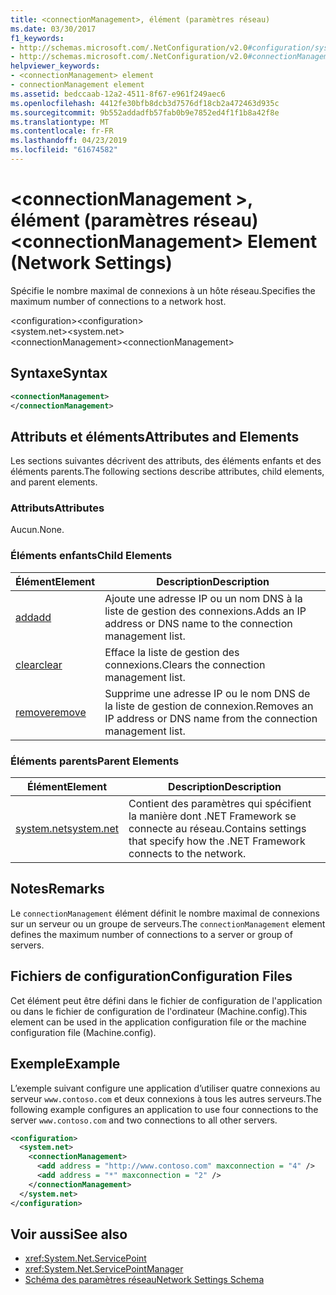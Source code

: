 ```yaml
---
title: <connectionManagement>, élément (paramètres réseau)
ms.date: 03/30/2017
f1_keywords:
- http://schemas.microsoft.com/.NetConfiguration/v2.0#configuration/system.net/connectionManagement
- http://schemas.microsoft.com/.NetConfiguration/v2.0#connectionManagement
helpviewer_keywords:
- <connectionManagement> element
- connectionManagement element
ms.assetid: bedccaab-12a2-4511-8f67-e961f249aec6
ms.openlocfilehash: 4412fe30bfb8dcb3d7576df18cb2a472463d935c
ms.sourcegitcommit: 9b552addadfb57fab0b9e7852ed4f1f1b8a42f8e
ms.translationtype: MT
ms.contentlocale: fr-FR
ms.lasthandoff: 04/23/2019
ms.locfileid: "61674582"
---
```

# <a name="connectionmanagement-element-network-settings"></a><span data-ttu-id="91445-102">\<connectionManagement >, élément (paramètres réseau)</span><span class="sxs-lookup"><span data-stu-id="91445-102">\<connectionManagement> Element (Network Settings)</span></span>
<span data-ttu-id="91445-103">Spécifie le nombre maximal de connexions à un hôte réseau.</span><span class="sxs-lookup"><span data-stu-id="91445-103">Specifies the maximum number of connections to a network host.</span></span>  
  
 <span data-ttu-id="91445-104">\<configuration></span><span class="sxs-lookup"><span data-stu-id="91445-104">\<configuration></span></span>  
<span data-ttu-id="91445-105">\<system.net></span><span class="sxs-lookup"><span data-stu-id="91445-105">\<system.net></span></span>  
<span data-ttu-id="91445-106">\<connectionManagement></span><span class="sxs-lookup"><span data-stu-id="91445-106">\<connectionManagement></span></span>  
  
## <a name="syntax"></a><span data-ttu-id="91445-107">Syntaxe</span><span class="sxs-lookup"><span data-stu-id="91445-107">Syntax</span></span>  
  
```xml  
<connectionManagement>   
</connectionManagement>  
```  
  
## <a name="attributes-and-elements"></a><span data-ttu-id="91445-108">Attributs et éléments</span><span class="sxs-lookup"><span data-stu-id="91445-108">Attributes and Elements</span></span>  
 <span data-ttu-id="91445-109">Les sections suivantes décrivent des attributs, des éléments enfants et des éléments parents.</span><span class="sxs-lookup"><span data-stu-id="91445-109">The following sections describe attributes, child elements, and parent elements.</span></span>  
  
### <a name="attributes"></a><span data-ttu-id="91445-110">Attributs</span><span class="sxs-lookup"><span data-stu-id="91445-110">Attributes</span></span>  
 <span data-ttu-id="91445-111">Aucun.</span><span class="sxs-lookup"><span data-stu-id="91445-111">None.</span></span>  
  
### <a name="child-elements"></a><span data-ttu-id="91445-112">Éléments enfants</span><span class="sxs-lookup"><span data-stu-id="91445-112">Child Elements</span></span>  
  
|<span data-ttu-id="91445-113">**Élément**</span><span class="sxs-lookup"><span data-stu-id="91445-113">**Element**</span></span>|<span data-ttu-id="91445-114">**Description**</span><span class="sxs-lookup"><span data-stu-id="91445-114">**Description**</span></span>|  
|-----------------|---------------------|  
|[<span data-ttu-id="91445-115">add</span><span class="sxs-lookup"><span data-stu-id="91445-115">add</span></span>](../../../../../docs/framework/configure-apps/file-schema/network/add-element-for-connectionmanagement-network-settings.md)|<span data-ttu-id="91445-116">Ajoute une adresse IP ou un nom DNS à la liste de gestion des connexions.</span><span class="sxs-lookup"><span data-stu-id="91445-116">Adds an IP address or DNS name to the connection management list.</span></span>|  
|[<span data-ttu-id="91445-117">clear</span><span class="sxs-lookup"><span data-stu-id="91445-117">clear</span></span>](../../../../../docs/framework/configure-apps/file-schema/network/clear-element-for-connectionmanagement-network-settings.md)|<span data-ttu-id="91445-118">Efface la liste de gestion des connexions.</span><span class="sxs-lookup"><span data-stu-id="91445-118">Clears the connection management list.</span></span>|  
|[<span data-ttu-id="91445-119">remove</span><span class="sxs-lookup"><span data-stu-id="91445-119">remove</span></span>](../../../../../docs/framework/configure-apps/file-schema/network/remove-element-for-connectionmanagement-network-settings.md)|<span data-ttu-id="91445-120">Supprime une adresse IP ou le nom DNS de la liste de gestion de connexion.</span><span class="sxs-lookup"><span data-stu-id="91445-120">Removes an IP address or DNS name from the connection management list.</span></span>|  
  
### <a name="parent-elements"></a><span data-ttu-id="91445-121">Éléments parents</span><span class="sxs-lookup"><span data-stu-id="91445-121">Parent Elements</span></span>  
  
|<span data-ttu-id="91445-122">**Élément**</span><span class="sxs-lookup"><span data-stu-id="91445-122">**Element**</span></span>|<span data-ttu-id="91445-123">**Description**</span><span class="sxs-lookup"><span data-stu-id="91445-123">**Description**</span></span>|  
|-----------------|---------------------|  
|[<span data-ttu-id="91445-124">system.net</span><span class="sxs-lookup"><span data-stu-id="91445-124">system.net</span></span>](../../../../../docs/framework/configure-apps/file-schema/network/system-net-element-network-settings.md)|<span data-ttu-id="91445-125">Contient des paramètres qui spécifient la manière dont .NET Framework se connecte au réseau.</span><span class="sxs-lookup"><span data-stu-id="91445-125">Contains settings that specify how the .NET Framework connects to the network.</span></span>|  
  
## <a name="remarks"></a><span data-ttu-id="91445-126">Notes</span><span class="sxs-lookup"><span data-stu-id="91445-126">Remarks</span></span>  
 <span data-ttu-id="91445-127">Le `connectionManagement` élément définit le nombre maximal de connexions sur un serveur ou un groupe de serveurs.</span><span class="sxs-lookup"><span data-stu-id="91445-127">The `connectionManagement` element defines the maximum number of connections to a server or group of servers.</span></span>  
  
## <a name="configuration-files"></a><span data-ttu-id="91445-128">Fichiers de configuration</span><span class="sxs-lookup"><span data-stu-id="91445-128">Configuration Files</span></span>  
 <span data-ttu-id="91445-129">Cet élément peut être défini dans le fichier de configuration de l'application ou dans le fichier de configuration de l'ordinateur (Machine.config).</span><span class="sxs-lookup"><span data-stu-id="91445-129">This element can be used in the application configuration file or the machine configuration file (Machine.config).</span></span>  
  
## <a name="example"></a><span data-ttu-id="91445-130">Exemple</span><span class="sxs-lookup"><span data-stu-id="91445-130">Example</span></span>  
 <span data-ttu-id="91445-131">L’exemple suivant configure une application d’utiliser quatre connexions au serveur `www.contoso.com` et deux connexions à tous les autres serveurs.</span><span class="sxs-lookup"><span data-stu-id="91445-131">The following example configures an application to use four connections to the server `www.contoso.com` and two connections to all other servers.</span></span>  
  
```xml  
<configuration>  
  <system.net>  
    <connectionManagement>  
      <add address = "http://www.contoso.com" maxconnection = "4" />  
      <add address = "*" maxconnection = "2" />  
    </connectionManagement>  
  </system.net>  
</configuration>  
```  
  
## <a name="see-also"></a><span data-ttu-id="91445-132">Voir aussi</span><span class="sxs-lookup"><span data-stu-id="91445-132">See also</span></span>

- <xref:System.Net.ServicePoint>
- <xref:System.Net.ServicePointManager>
- [<span data-ttu-id="91445-133">Schéma des paramètres réseau</span><span class="sxs-lookup"><span data-stu-id="91445-133">Network Settings Schema</span></span>](../../../../../docs/framework/configure-apps/file-schema/network/index.md)
